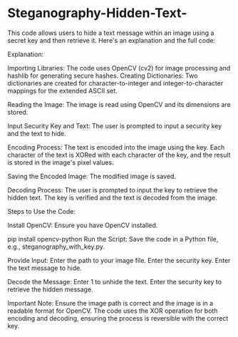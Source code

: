 # Steganography-Hidden-Text-
This code allows users to hide a text message within an image using a secret key and then retrieve it. Here's an explanation and the full code:

Explanation:

Importing Libraries: The code uses OpenCV (cv2) for image processing and hashlib for generating secure hashes. Creating Dictionaries: Two dictionaries are created for character-to-integer and integer-to-character mappings for the extended ASCII set.

Reading the Image: The image is read using OpenCV and its dimensions are stored. 

Input Security Key and Text: The user is prompted to input a security key and the text to hide. 

Encoding Process: The text is encoded into the image using the key. Each character of the text is XORed with each character of the key, and the result is stored in the image's pixel values.

Saving the Encoded Image: The modified image is saved. 

Decoding Process: The user is prompted to input the key to retrieve the hidden text. The key is verified and the text is decoded from the image.

Steps to Use the Code:

Install OpenCV: Ensure you have OpenCV installed. 

pip install opencv-python Run the Script: Save the code in a Python file, e.g., steganography_with_key.py. 

Provide Input: Enter the path to your image file. Enter the security key. Enter the text message to hide. 

Decode the Message: Enter 1 to unhide the text. Enter the security key to retrieve the hidden message. 

Important Note: Ensure the image path is correct and the image is in a readable format for OpenCV. The code uses the XOR operation for both encoding and decoding, ensuring the process is reversible with the correct key.
